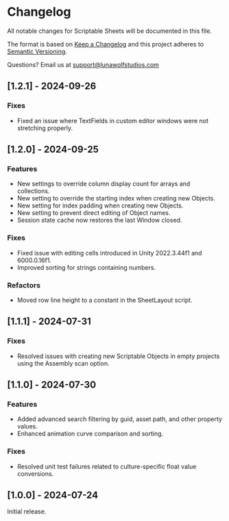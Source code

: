# Changelog
All notable changes for Scriptable Sheets will be documented in this file.

The format is based on [Keep a Changelog](http://keepachangelog.com/en/1.0.0/)
and this project adheres to [Semantic Versioning](http://semver.org/spec/v2.0.0.html).

Questions? Email us at [support@lunawolfstudios.com](mailto:support@lunawolfstudios.com)

## [1.2.1] - 2024-09-26
### Fixes
- Fixed an issue where TextFields in custom editor windows were not stretching properly.

## [1.2.0] - 2024-09-25
### Features
- New settings to override column display count for arrays and collections.
- New setting to override the starting index when creating new Objects.
- New setting for index padding when creating new Objects.
- New setting to prevent direct editing of Object names.
- Session state cache now restores the last Window closed.

### Fixes
- Fixed issue with editing cells introduced in Unity 2022.3.44f1 and 6000.0.16f1.
- Improved sorting for strings containing numbers.

### Refactors
- Moved row line height to a constant in the SheetLayout script.

## [1.1.1] - 2024-07-31
### Fixes
- Resolved issues with creating new Scriptable Objects in empty projects using the Assembly scan option.

## [1.1.0] - 2024-07-30
### Features
- Added advanced search filtering by guid, asset path, and other property values.
- Enhanced animation curve comparison and sorting.

### Fixes
- Resolved unit test failures related to culture-specific float value conversions.

## [1.0.0] - 2024-07-24
Initial release.
